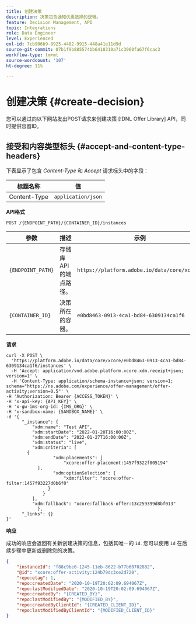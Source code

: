 ```yaml
---
title: 创建决策
description: 决策包含通知优惠选择的逻辑。
feature: Decision Management, API
topic: Integrations
role: Data Engineer
level: Experienced
exl-id: 7cb906b9-8925-4482-9915-448a41e11d9d
source-git-commit: 07b1f9b885574bb6418310a71c3060fa67f6cac3
workflow-type: tm+mt
source-wordcount: '107'
ht-degree: 11%

---
```


# 创建决策 {#create-decision}

您可以通过向以下网站发出POST请求来创建决策 [!DNL Offer Library] API，同时提供容器ID。

## 接受和内容类型标头 {#accept-and-content-type-headers}

下表显示了包含 *Content-Type* 和 *Accept* 请求标头中的字段：

| 标题名称 | 值 |
| ----------- | ----- |
| Content-Type | `application/json` |

**API格式**

```http
POST /{ENDPOINT_PATH}/{CONTAINER_ID}/instances
```

| 参数 | 描述 | 示例 |
| --------- | ----------- | ------- |
| `{ENDPOINT_PATH}` | 存储库API的端点路径。 | `https://platform.adobe.io/data/core/xcore/` |
| `{CONTAINER_ID}` | 决策所在的容器。 | `e0bd8463-0913-4ca1-bd84-6309134ca1f6` |

**请求**

```shell
curl -X POST \
  'https://platform.adobe.io/data/core/xcore/e0bd8463-0913-4ca1-bd84-6309134ca1f6/instances' \
  -H 'Accept: application/vnd.adobe.platform.xcore.xdm.receipt+json; version=1' \
  -H 'Content-Type: application/schema-instance+json; version=1;  schema="https://ns.adobe.com/experience/offer-management/offer-activity;version=0.5"' \
-H 'Authorization: Bearer {ACCESS_TOKEN}' \
-H 'x-api-key: {API_KEY}' \
-H 'x-gw-ims-org-id: {IMS_ORG}' \
-H 'x-sandbox-name: {SANDBOX_NAME}' \
-d '{
      "_instance": {
          "xdm:name": "Test API",
          "xdm:startDate": "2022-01-20T16:00:00Z",
          "xdm:endDate": "2022-01-27T16:00:00Z",
          "xdm:status": "live",
          "xdm:criteria": [
        {
                  "xdm:placements": [
                      "xcore:offer-placement:1457f9322f005194"
            ],
                  "xdm:optionSelection": {
                      "xdm:filter": "xcore:offer-filter:1457f93227d0b6f0"
                }
              }
          ],
          "xdm:fallback": "xcore:fallback-offer:13c259399d8bf013"
            },
      "_links": {}
}'
```

**响应**

成功的响应会返回有关新创建决策的信息，包括其唯一的 `id`. 您可以使用 `id` 在后续步骤中更新或删除您的决策。

```json
{
    "instanceId": "f88c9be0-1245-11eb-8622-b77b60702882",
    "@id": "xcore:offer-activity:124b79dc3ce2d720",
    "repo:etag": 1,
    "repo:createdDate": "2020-10-19T20:02:09.694067Z",
    "repo:lastModifiedDate": "2020-10-19T20:02:09.694067Z",
    "repo:createdBy": "{CREATED_BY}",
    "repo:lastModifiedBy": "{MODIFIED_BY}",
    "repo:createdByClientId": "{CREATED_CLIENT_ID}",
    "repo:lastModifiedByClientId": "{MODIFIED_CLIENT_ID}"
}
```
